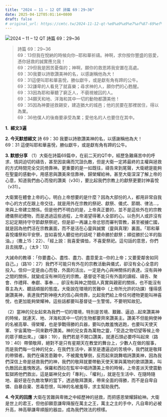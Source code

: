 ```yaml
---
title: "2024 – 11 – 12 QT 詩篇 69：29~36"
date: 2025-04-12T05:01:14+0800
draft: false
# original_url: https://cmtc.tw/2024-11-12-qt-%e8%a9%a9%e7%af%87-69%ef%bc%9a2936
---
```


![2024 – 11 – 12 QT 詩篇 69：29\~36](/images/qt.jpg  "2024 – 11 – 12 QT 詩篇 69：29\~36")

> 詩篇 69：29\~36  
> 69：13但我在悅納的時候向你─耶和華祈禱。神啊，求你按你豐盛的慈愛，憑你拯救的誠實應允我！  
> 69：29但我是困苦憂傷的；神啊，願你的救恩將我安置在高處。  
> 69：30我要以詩歌讚美神的名，以感謝稱他為大！  
> 69：31這便叫耶和華喜悅，勝似獻牛，或是獻有角有蹄的公牛。  
> 69：32謙卑的人看見了就喜樂；尋求神的人，願你們的心甦醒。  
> 69：33因為耶和華聽了窮乏人，不藐視被囚的人。  
> 69：34願天和地、洋海和其中一切的動物都讚美他！  
> 69：35因為神要拯救錫安，建造猶大的城邑；他的民要在那裡居住，得以為業。  
> 69：36他僕人的後裔要承受為業；愛他名的人也要住在其中。

**1.  經文3遍**

**2. 今天默想經文**
詩 69：30 我要以詩歌讚美神的名，以感謝稱他為大！  
69：31 這便叫耶和華喜悅，勝似獻牛，或是獻有角有蹄的公牛。

**3. 默想分享**
（1）大衛在詩篇69篇中，在前二天的QT中，經歷急難痛苦中的呼求、情詞迫切的禱告，甚至因哀痛而咒詛仇敵，但是大衛一定將最終的主權與拯救的方式時間完全交託倚靠神。更重要的是一如既往，禱告來到尾聲，大衛總是能夠在聖靈的感動中，用感恩與讚美來信靠神，歸榮耀給神。甚至大衛深深了解上帝的心意，知道我們由心而發的讚美（v30），要比起我們宗教上的獻祭更要討神喜悅（v31）。

大衛實在體會上帝的心，明白上帝想要的是什麼？因為大部份的人，都用非常自我中心的方式在跟上帝交往，就是用外在宗教的祭祀、獻祭、儀式、節期、律法…，來與上帝建立關係。但是他們不明白的是，上帝真正要的，並不是這些外在的宗教禮儀祭祀禮物，而是透過這些過程，上帝渴望得著人全部的心。以色列人或許沒有忘記定期持守守節獻祭祭祀，但是卻一再讓上帝忿怒而審判管教，甚至被擄亡國，就是因為他們活在宗教裏面，而不是活在心靈與誠實（靈與真理）裏面。「耶和華喜悅燔祭和平安祭，豈如喜悅人聽從他的話呢？聽命勝於獻祭；順從勝於公羊的脂油。」（撒上15：22）、「經上說：我喜愛憐恤，不喜愛祭祀。這句話的意思，你們且去揣摩。」（太9：13）

大誡命的教導：「你要盡心、盡性、盡力、盡意愛主─你的上帝；又要愛鄰舍如同自己。」（路10：27）我們不可能只有外在的宗教活動與儀式，卻沒有全心全意的投入。信仰一定是由心而發，外面的活出，一定是內心與神關係的表達。沒有與神之間的關係，就變成沒有神同在的宗教。基督徒不能只有外面的讀經、禱告、聚會、作禮拜、奉獻、事奉…，卻沒有與神之間個人真實與親密的關係，也不能沒有尊主為大、聽話順服的態度。大衛說在環境的苦難中（上帝所允許的功課）懂得感謝讚美神，表達我們對神極大的信心與倚靠，比起我們給上帝任何禮物更能叫神喜悅，也更加能夠榮耀神。這些話都要叫基督徒一生警惕，不要明知故犯。

（2）當神的兒女起來為我們一切的環境，特別是苦境、艱難、逼迫…起來讚美神的時候，就連天、地、洋海和其中一切的生物都要齊來讚美主。讚美不但能夠使神的名被高舉、得榮耀，也是爭戰得勝的兵器，要叫仇敵羞愧逃跑，也要叫天使天軍、宇宙萬物一同來歡呼讚美。神的兒女貴為萬物之靈，「受造之物切望等候上帝的眾子顯出來。」（羅8：19），我們若是不開口讚美，就連石頭必要呼叫起來（路19：40）帶領敬拜，絕對不是只有星期天在教堂的舞台上，少數人在做的服事，而是我們每一位神的兒女，在我們生活中，甚至是遭逼迫的苦境中，我們就是敬拜的帶領者。我們在痛苦患難中，不被魔鬼擊倒，反而起來跳舞唱詩讚美神，因為我們深信上帝是拯救我們的神，我們的敬拜就要帶動天使天軍與萬物的歌頌讚美，叫仇敵因此羞愧敗逃。保羅和西拉在監牢中唱詩讚美上帝的時候，上帝差派天使震動監獄將他們救出，這是屬神兒女的「專利」、「權利」，就是在生活中、在隨時隨地、最好是在仇敵攻擊的當下，透過敬拜讚美，帶來全面的得勝，而不是自卑自憐、自暴自棄、苦毒怨恨，叫神的名被羞辱，求主幫助我們。

**4. 今天的回應**
大衛在苦難與卑微之中經歷神的拯救，而把感恩榮耀歸給神。大衛是世上的君王，但他卻願意謙卑降服在萬主之王，萬主之主的手中，凡自卑的必被升高，神高舉謙卑順服的器皿，成為我們效法的榜樣。
